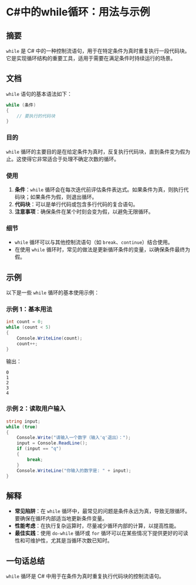<!--
Meta Description: # C#中的while循环：用法与示例 ## 摘要 `while` 是 C# 中的一种控制流语句，用于在特定条件为真时重复执行一段代码块。它是实现循环结构的重要工具，适用于需要在满足条件时持续运行的场景。 ## 文档 `while` 语句的基本语法如下： ```csharp while (条件) {...
Meta Keywords: while, count, console, input, csharp
-->

# C#中的while循环：用法与示例

## 摘要
`while` 是 C# 中的一种控制流语句，用于在特定条件为真时重复执行一段代码块。它是实现循环结构的重要工具，适用于需要在满足条件时持续运行的场景。

## 文档
`while` 语句的基本语法如下：

```csharp
while (条件)
{
    // 要执行的代码块
}
```

### 目的
`while` 循环的主要目的是在给定条件为真时，反复执行代码块，直到条件变为假为止。这使得它非常适合于处理不确定次数的循环。

### 使用
1. **条件**：`while` 循环会在每次迭代前评估条件表达式。如果条件为真，则执行代码块；如果条件为假，则退出循环。
2. **代码块**：可以是单行代码或包含多行代码的复合语句。
3. **注意事项**：确保条件在某个时刻会变为假，以避免无限循环。

### 细节
- `while` 循环可以与其他控制流语句（如 `break`、`continue`）结合使用。
- 在使用 `while` 循环时，常见的做法是更新循环条件的变量，以确保条件最终为假。

## 示例
以下是一些 `while` 循环的基本使用示例：

### 示例 1：基本用法
```csharp
int count = 0;
while (count < 5)
{
    Console.WriteLine(count);
    count++;
}
```
输出：
```
0
1
2
3
4
```

### 示例 2：读取用户输入
```csharp
string input;
while (true)
{
    Console.Write("请输入一个数字（输入'q'退出）：");
    input = Console.ReadLine();
    if (input == "q")
    {
        break;
    }
    Console.WriteLine("你输入的数字是: " + input);
}
```

## 解释
- **常见陷阱**：在 `while` 循环中，最常见的问题是条件永远为真，导致无限循环。要确保在循环内部适当地更新条件变量。
- **性能考虑**：在执行复杂运算时，尽量减少循环内部的计算，以提高性能。
- **最佳实践**：使用 `do-while` 循环或 `for` 循环可以在某些情况下提供更好的可读性和可维护性，尤其是当循环次数已知时。

## 一句话总结
`while` 循环是 C# 中用于在条件为真时重复执行代码块的控制流语句。